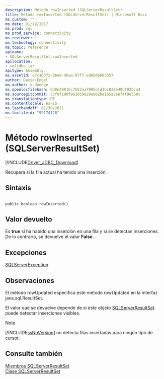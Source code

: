 ```yaml
---
description: Método rowInserted (SQLServerResultSet)
title: Método rowInserted (SQLServerResultSet) | Microsoft Docs
ms.custom: ''
ms.date: 01/19/2017
ms.prod: sql
ms.prod_service: connectivity
ms.reviewer: ''
ms.technology: connectivity
ms.topic: reference
apiname:
- SQLServerResultSet.rowInserted
apilocation:
- sqljdbc.jar
apitype: Assembly
ms.assetid: e7c10372-0be8-4baa-87f7-ed6b66003357
author: David-Engel
ms.author: v-daenge
ms.openlocfilehash: bd8e2081bc7b52aa7805e1d1bc828e48bf02bca4
ms.sourcegitcommit: 33f0f190f962059826e002be165a2bef4f9e350c
ms.translationtype: HT
ms.contentlocale: es-ES
ms.lasthandoff: 01/30/2021
ms.locfileid: "99174128"
---
```

# <a name="rowinserted-method-sqlserverresultset"></a>Método rowInserted (SQLServerResultSet)
[!INCLUDE[Driver_JDBC_Download](../../../includes/driver_jdbc_download.md)]

  Recupera si la fila actual ha tenido una inserción.  
  
## <a name="syntax"></a>Sintaxis  
  
```  
  
public boolean rowInserted()  
```  
  
## <a name="return-value"></a>Valor devuelto  
 Es **true** si ha habido una inserción en una fila y si se detectan inserciones. De lo contrario, se devuelve el valor **False**.  
  
## <a name="exceptions"></a>Excepciones  
 [SQLServerException](../../../connect/jdbc/reference/sqlserverexception-class.md)  
  
## <a name="remarks"></a>Observaciones  
 El método rowUpdated especifica este método rowUpdated en la interfaz java.sql.ResultSet.  
  
 El valor que se devuelve depende de si este objeto [SQLServerResultSet](../../../connect/jdbc/reference/sqlserverresultset-class.md) puede detectar inserciones visibles.  
  
> [!NOTE]  
>  [!INCLUDE[ssNoVersion](../../../includes/ssnoversion-md.md)] no detecta filas insertadas para ningún tipo de cursor.  
  
## <a name="see-also"></a>Consulte también  
 [Miembros SQLServerResultSet](../../../connect/jdbc/reference/sqlserverresultset-members.md)   
 [Clase SQLServerResultSet](../../../connect/jdbc/reference/sqlserverresultset-class.md)  
  
  
